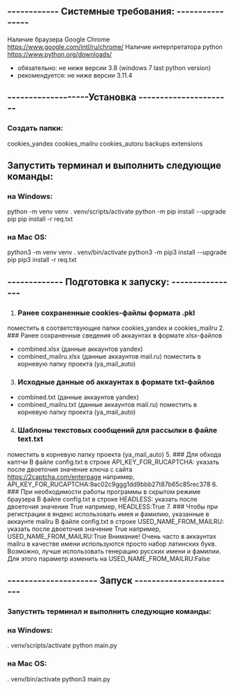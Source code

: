 ## ------------ Системные требования: ----------------
Наличие браузера Google Chrome https://www.google.com/intl/ru/chrome/
Наличие интерпретатора python  https://www.python.org/downloads/
- обязательно: не ниже версии 3.8 (windows 7 last python version)
- рекомендуется: не ниже версии 3.11.4

## -------------------Установка ----------------------
### Создать папки:
cookies_yandex
cookies_mailru
cookies_autoru
backups
extensions

## Запустить терминал и выполнить следующие команды:
### на Windows:
python -m venv venv
. venv/scripts/activate
python -m pip install --upgrade pip
pip install -r req.txt

### на Mac OS:
python3 -m venv venv
. venv/bin/activate
python3 -m pip3 install --upgrade pip
pip3 install -r req.txt


## ------------- Подготовка к запуску: ----------------
1. ### Ранее сохраненные cookies-файлы формата .pkl
поместить в соответствующие папки cookies_yandex и cookies_mailru
2. ### Ранее сохраненные сведения об аккаунтах в формате xlsx-файлов
- combined.xlsx (данные аккаунтов yandex)
- combined_mailru.xlsx (данные аккаунтов mail.ru)
поместить в корневую папку проекта (ya_mail_auto)
3. ### Исходные данные об аккаунтах в формате txt-файлов 
- combined.txt (данные аккаунтов yandex)
- combined_mailru.txt (данные аккаунтов mail.ru)
поместить в корневую папку проекта (ya_mail_auto)
4. ### Шаблоны текстовых сообщений для рассылки в файле text.txt
поместить в корневую папку проекта (ya_mail_auto)
5. ### Для обхода каптчи
В файле config.txt в строке API_KEY_FOR_RUCAPTCHA: 
указать после двоеточия значение ключа с сайта https://2captcha.com/enterpage
например, 
API_KEY_FOR_RUCAPTCHA:9ac02c9ggg1dd9bbb27t87b65c85rec378
6. ### При необходимости работы программы в скрытом режиме браузера
В файле config.txt в строке HEADLESS: 
указать после двоеточия значение True
например, 
HEADLESS:True
7. ### Чтобы при регистрации в яндекс использовать имея и фамилию, указанные в аккаунте mailru
В файле config.txt в строке USED_NAME_FROM_MAILRU: 
указать после двоеточия значение True
например, 
USED_NAME_FROM_MAILRU:True
Внимание! Очень часто в аккаунтах mailru в качестве имени используются просто набор 
латинских букв. Возможно, лучше использовать генерацию русских имени и фамилии.
Для этого параметр изменить на
USED_NAME_FROM_MAILRU:False

## --------------------- Запуск ------------------------
### Запустить терминал и выполнить следующие команды:
### на Windows:
. venv/scripts/activate
python main.py
### на Mac OS:
. venv/bin/activate
python3 main.py
